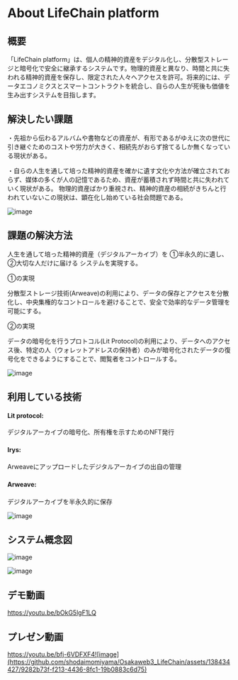 # About LifeChain platform

## 概要

「LifeChain platform」は、個人の精神的資産をデジタル化し、分散型ストレージと暗号化で安全に継承するシステムです。物理的資産と異なり、時間と共に失われる精神的資産を保存し、限定された人々へアクセスを許可。将来的には、データエコノミクスとスマートコントラクトを統合し、自らの人生が死後も価値を生み出すシステムを目指します。



## 解決したい課題
・先祖から伝わるアルバムや書物などの資産が、有形であるがゆえに次の世代に引き継ぐためのコストや労力が大きく、相続先がおらず捨てるしか無くなっている現状がある。

・自らの人生を通して培った精神的資産を確かに遺す文化や方法が確立されておらず、媒体の多くが人の記憶であるため、資産が蓄積されず時間と共に失われていく現状がある。
物理的資産ばかり重視され、精神的資産の相続がきちんと行われていないこの現状は、顕在化し始めている社会問題である。


![image](https://github.com/shodaimomiyama/Osakaweb3_LifeChain/assets/138434427/9f30bd17-951f-487e-b8ac-3dd03812b1b2)


## 課題の解決方法

人生を通して培った精神的資産（デジタルアーカイブ）を
①半永久的に遺し、
②大切な人だけに届ける
システムを実現する。

①の実現

分散型ストレージ技術(Arweave)の利用により、データの保存とアクセスを分散化し、中央集権的なコントロールを避けることで、安全で効率的なデータ管理を可能にする。


②の実現

データの暗号化を行うプロトコル(Lit Protocol)の利用により、データへのアクセス後、特定の人（ウォレットアドレスの保持者）のみが暗号化されたデータの復号化をできるようにすることで、閲覧者をコントロールする。


![image](https://github.com/shodaimomiyama/Osakaweb3_LifeChain/assets/138434427/f124df31-2fcc-4a69-9d1c-438690a950d7)



## 利用している技術

#### Lit protocol: 
デジタルアーカイブの暗号化、所有権を示すためのNFT発行

#### Irys:　
Arweaveにアップロードしたデジタルアーカイブの出自の管理

#### Arweave:　
デジタルアーカイブを半永久的に保存


![image](https://github.com/shodaimomiyama/Osakaweb3_LifeChain/assets/138434427/265bd83b-3fa4-4547-94e0-3bb9587a7063)



## システム概念図

![image](https://github.com/shodaimomiyama/Osakaweb3_LifeChain/assets/138434427/e02fe2d8-f3d1-4672-82c9-61b56ee5eab4)

![image](https://github.com/shodaimomiyama/Osakaweb3_LifeChain/assets/138434427/07d708b7-60b4-445a-881c-f374b69c9cc1)




## デモ動画

https://youtu.be/bOkG5lgF1LQ




## プレゼン動画

https://youtu.be/bfj-6VDFXF4![image](https://github.com/shodaimomiyama/Osakaweb3_LifeChain/assets/138434427/9282b73f-f213-4436-8fc1-19b0883c6d75)





